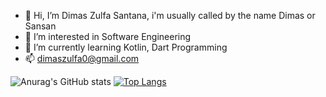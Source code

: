 - 👋 Hi, I’m Dimas Zulfa Santana, i'm usually called by the name Dimas or Sansan
- 👀 I’m interested in Software Engineering
- 🌱 I’m currently learning Kotlin, Dart Programming
- 📫 dimaszulfa0@gmail.com

![Anurag's GitHub stats](https://github-readme-stats.vercel.app/api?username=dimaszulfa&show_icons=true&theme=tokyonight)
[![Top Langs](https://github-readme-stats.vercel.app/api/top-langs/?username=dimaszulfa&layout=compact&theme=tokyonight)](https://github.com/dimaszulfa/github-readme-stats)
<!---
dimaszulfa/dimaszulfa is a ✨ special ✨ repository because its `README.md` (this file) appears on your GitHub profile.
You can click the Preview link to take a look at your changes.
--->
